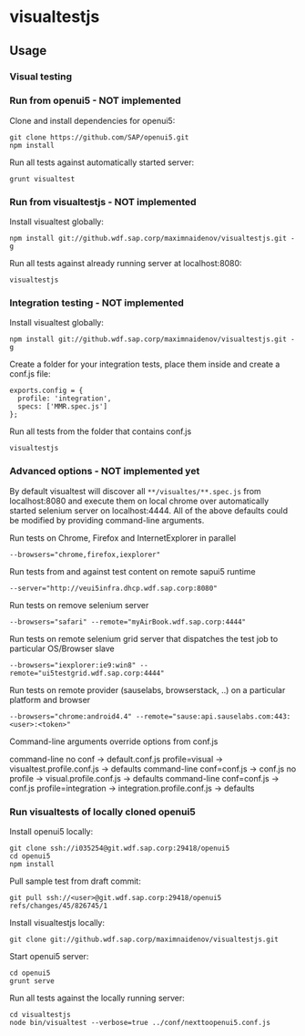 # visualtestjs

## Usage

### Visual testing

### Run from openui5 - NOT implemented
Clone and install dependencies for openui5:
```
git clone https://github.com/SAP/openui5.git
npm install
```
Run all tests against automatically started server:
```
grunt visualtest
```

### Run from visualtestjs - NOT implemented
Install visualtest globally:
```
npm install git://github.wdf.sap.corp/maximnaidenov/visualtestjs.git -g
```
Run all tests against already running server at localhost:8080:
```
visualtestjs
```

### Integration testing - NOT implemented
Install visualtest globally:
```
npm install git://github.wdf.sap.corp/maximnaidenov/visualtestjs.git -g
```
Create a folder for your integration tests, place them inside and create a conf.js file:
```
exports.config = {
  profile: 'integration',
  specs: ['MMR.spec.js']
};
```
Run all tests from the folder that contains conf.js
```
visualtestjs
```

### Advanced options - NOT implemented yet

By default visualtest will discover all `**/visualtes/**.spec.js` from localhost:8080 and execute them on local chrome over automatically started selenium server on localhost:4444.
All of the above defaults could be modified by providing command-line arguments.

Run tests on Chrome, Firefox and InternetExplorer in parallel
```
--browsers="chrome,firefox,iexplorer"
```
Run tests from and against test content on remote sapui5 runtime
```
--server="http://veui5infra.dhcp.wdf.sap.corp:8080"
```
Run tests on remove selenium server
```
--browsers="safari" --remote="myAirBook.wdf.sap.corp:4444"
```
Run tests on remote selenium grid server that dispatches the test job to particular OS/Browser slave
```
--browsers="iexplorer:ie9:win8" --remote="ui5testgrid.wdf.sap.corp:4444"
```
Run tests on remote provider (sauselabs, browserstack, ..) on a particular platform and browser
```
--browsers="chrome:android4.4" --remote="sause:api.sauselabs.com:443:<user>:<token>"
```

Command-line arguments override options from conf.js

command-line no conf -> default.conf.js profile=visual -> visualtest.profile.conf.js -> defaults
command-line conf=conf.js -> conf.js no profile -> visual.profile.conf.js -> defaults
command-line conf=conf.js -> conf.js profile=integration -> integration.profile.conf.js -> defaults

### Run visualtests of locally cloned openui5
Install openui5 locally:
```
git clone ssh://i035254@git.wdf.sap.corp:29418/openui5
cd openui5
npm install
```
Pull sample test from draft commit:
```
git pull ssh://<user>@git.wdf.sap.corp:29418/openui5 refs/changes/45/826745/1
```
Install visualtestjs locally:
```
git clone git://github.wdf.sap.corp/maximnaidenov/visualtestjs.git
```
Start openui5 server:
```
cd openui5
grunt serve
```
Run all tests against the locally running server:
```
cd visualtestjs
node bin/visualtest --verbose=true ../conf/nexttoopenui5.conf.js
```
